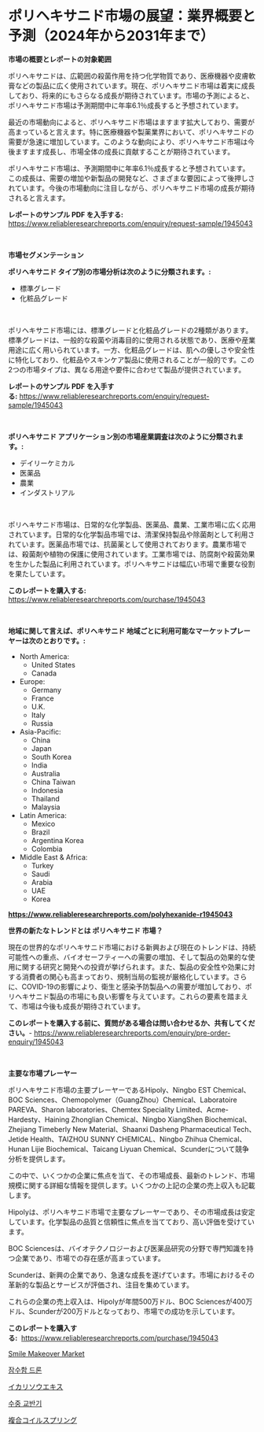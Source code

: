 <p><h1>ポリヘキサニド市場の展望：業界概要と予測（2024年から2031年まで）</h1></p><p><strong>市場の概要とレポートの対象範囲</strong></p>
<p><p>ポリヘキサニドは、広範囲の殺菌作用を持つ化学物質であり、医療機器や皮膚軟膏などの製品に広く使用されています。現在、ポリヘキサニド市場は着実に成長しており、将来的にもさらなる成長が期待されています。市場の予測によると、ポリヘキサニド市場は予測期間中に年率6.1％成長すると予想されています。</p><p>最近の市場動向によると、ポリヘキサニド市場はますます拡大しており、需要が高まっていると言えます。特に医療機器や製薬業界において、ポリヘキサニドの需要が急速に増加しています。このような動向により、ポリヘキサニド市場は今後ますます成長し、市場全体の成長に貢献することが期待されています。</p><p>ポリヘキサニド市場は、予測期間中に年率6.1％成長すると予想されています。この成長は、需要の増加や新製品の開発など、さまざまな要因によって後押しされています。今後の市場動向に注目しながら、ポリヘキサニド市場の成長が期待されると言えます。</p></p>
<p><strong>レポートのサンプル PDF を入手する:</strong> <a href="https://www.reliableresearchreports.com/enquiry/request-sample/1945043">https://www.reliableresearchreports.com/enquiry/request-sample/1945043</a></p>
<p>&nbsp;</p>
<p><strong>市場セグメンテーション</strong></p>
<p><strong>ポリヘキサニド タイプ別の市場分析は次のように分類されます。:</strong></p>
<p><ul><li>標準グレード</li><li>化粧品グレード</li></ul></p>
<p>&nbsp;</p>
<p><p>ポリヘキサニド市場には、標準グレードと化粧品グレードの2種類があります。標準グレードは、一般的な殺菌や消毒目的に使用される状態であり、医療や産業用途に広く用いられています。一方、化粧品グレードは、肌への優しさや安全性に特化しており、化粧品やスキンケア製品に使用されることが一般的です。この2つの市場タイプは、異なる用途や要件に合わせて製品が提供されています。</p></p>
<p><strong>レポートのサンプル PDF を入手する:</strong>&nbsp;<a href="https://www.reliableresearchreports.com/enquiry/request-sample/1945043">https://www.reliableresearchreports.com/enquiry/request-sample/1945043</a></p>
<p>&nbsp;</p>
<p><strong> ポリヘキサニド アプリケーション別の市場産業調査は次のように分類されます。:</strong></p>
<p><ul><li>デイリーケミカル</li><li>医薬品</li><li>農業</li><li>インダストリアル</li></ul></p>
<p>&nbsp;</p>
<p><p>ポリヘキサニド市場は、日常的な化学製品、医薬品、農業、工業市場に広く応用されています。日常的な化学製品市場では、清潔保持製品や除菌剤として利用されています。医薬品市場では、抗菌薬として使用されております。農業市場では、殺菌剤や植物の保護に使用されています。工業市場では、防腐剤や殺菌効果を生かした製品に利用されています。ポリヘキサニドは幅広い市場で重要な役割を果たしています。</p></p>
<p><strong>このレポートを購入する:</strong>&nbsp; <a href="https://www.reliableresearchreports.com/purchase/1945043">https://www.reliableresearchreports.com/purchase/1945043</a></p>
<p>&nbsp;</p>
<p><strong>地域に関して言えば、ポリヘキサニド 地域ごとに利用可能なマーケットプレーヤーは次のとおりです。:</strong></p>
<p><ul>
    <li>
        North America:
        <ul>
            <li>United States</li>
            <li>Canada</li>
        </ul>
    </li>
    <li>
        Europe:
        <ul>
            <li>Germany</li>
            <li>France</li>
            <li>U.K.</li>
            <li>Italy</li>
            <li>Russia</li>
        </ul>
    </li>
    <li>
        Asia-Pacific:
        <ul>
            <li>China</li>
            <li>Japan</li>
            <li>South Korea</li>
            <li>India</li>
            <li>Australia</li>
            <li>China Taiwan</li>
            <li>Indonesia</li>
            <li>Thailand</li>
            <li>Malaysia</li>
        </ul>
    </li>
    <li>
        Latin America:
        <ul>
            <li>Mexico</li>
            <li>Brazil</li>
            <li>Argentina Korea</li>
            <li>Colombia</li>
        </ul>
    </li>
    <li>
        Middle East & Africa:
        <ul>
            <li>Turkey</li>
            <li>Saudi</li>
            <li>Arabia</li>
            <li>UAE</li>
            <li>Korea</li>
        </ul>
    </li>
    </ul></p>
<p><strong><a href="https://www.reliableresearchreports.com/polyhexanide-r1945043">https://www.reliableresearchreports.com/polyhexanide-r1945043</a></strong>&nbsp;</p>
<p><strong>世界の新たなトレンドとは ポリヘキサニド 市場？</strong></p>
<p><p>現在の世界的なポリヘキサニド市場における新興および現在のトレンドは、持続可能性への重点、バイオセーフティーへの需要の増加、そして製品の効果的な使用に関する研究と開発への投資が挙げられます。また、製品の安全性や効果に対する消費者の関心も高まっており、規制当局の監視が厳格化しています。さらに、COVID-19の影響により、衛生と感染予防製品への需要が増加しており、ポリヘキサニド製品の市場にも良い影響を与えています。これらの要素を踏まえて、市場は今後も成長が期待されています。</p></p>
<p><strong>このレポートを購入する前に、質問がある場合は問い合わせるか、共有してください。</strong>- <a href="https://www.reliableresearchreports.com/enquiry/pre-order-enquiry/1945043">https://www.reliableresearchreports.com/enquiry/pre-order-enquiry/1945043</a></p>
<p>&nbsp;</p>
<p><strong>主要な市場プレーヤー</strong></p>
<p><p>ポリヘキサニド市場の主要プレーヤーであるHipoly、Ningbo EST Chemical、BOC Sciences、Chemopolymer（GuangZhou）Chemical、Laboratoire PAREVA、Sharon laboratories、Chemtex Speciality Limited、Acme-Hardesty、Haining Zhonglian Chemical、Ningbo XiangShen Biochemical、Zhejiang Timeberly New Material、Shaanxi Dasheng Pharmaceutical Tech、Jetide Health、TAIZHOU SUNNY CHEMICAL、Ningbo Zhihua Chemical、Hunan Lijie Biochemical、Taicang Liyuan Chemical、Scunderについて競争分析を提供します。 </p><p>この中で、いくつかの企業に焦点を当て、その市場成長、最新のトレンド、市場規模に関する詳細な情報を提供します。いくつかの上記の企業の売上収入も記載します。 </p><p>Hipolyは、ポリヘキサニド市場で主要なプレーヤーであり、その市場成長は安定しています。化学製品の品質と信頼性に焦点を当てており、高い評価を受けています。 </p><p>BOC Sciencesは、バイオテクノロジーおよび医薬品研究の分野で専門知識を持つ企業であり、市場での存在感が高まっています。 </p><p>Scunderは、新興の企業であり、急速な成長を遂げています。市場におけるその革新的な製品とサービスが評価され、注目を集めています。 </p><p>これらの企業の売上収入は、Hipolyが年間500万ドル、BOC Sciencesが400万ドル、Scunderが200万ドルとなっており、市場での成功を示しています。</p></p>
<p><strong>このレポートを購入する:</strong>&nbsp;&nbsp;<a href="https://www.reliableresearchreports.com/purchase/1945043">https://www.reliableresearchreports.com/purchase/1945043</a></p>
<p><p><a href="https://github.com/mancsybtousav/Market-Research-Report-List-2/blob/main/smile-makeover-market.md">Smile Makeover Market</a></p><p><a href="https://medium.com/@karenburke2009/%EC%9E%A0%EC%88%98%ED%95%A8-%EB%93%9C%EB%A1%A0-%EC%8B%9C%EC%9E%A5-%EA%B2%BD%EC%9F%81-%EB%B6%84%EC%84%9D-%EC%8B%9C%EC%9E%A5-%EB%8F%99%ED%96%A5-%EB%B0%8F-2031%EB%85%84%EA%B9%8C%EC%A7%80%EC%9D%98-%EC%98%88%EC%B8%A1-2a5809553bd9">잠수함 드론</a></p><p><a href="https://medium.com/@r.aspinall_32685/%E3%82%A8%E3%83%94%E3%83%A1%E3%83%87%E3%82%A3%E3%82%A6%E3%83%A0%E3%82%A8%E3%82%AD%E3%82%B9%E5%B8%82%E5%A0%B4%E3%81%AF-%E5%B8%82%E5%A0%B4%E3%82%B7%E3%82%A7%E3%82%A2-%E5%B8%82%E5%A0%B4%E3%83%88%E3%83%AC%E3%83%B3%E3%83%89-%E5%B8%82%E5%A0%B4%E6%88%90%E9%95%B7%E3%81%AB%E9%96%A2%E3%81%99%E3%82%8B%E6%83%85%E5%A0%B1%E3%82%92%E6%8F%90%E4%BE%9B%E3%81%97%E3%81%A6%E3%81%84%E3%81%BE%E3%81%99-8de768445da7">イカリソウエキス</a></p><p><a href="https://medium.com/@jeremysnyder277/%EC%9E%A0%EC%88%98%EC%84%B1-%ED%8F%89%EC%B4%8C-%EC%A1%B0%EC%82%AC-%EB%B3%B4%EA%B3%A0%EC%84%9C-%EA%B7%B8-%EC%97%AD%EC%82%AC-%EB%B0%8F-2024%EB%85%84%EB%B6%80%ED%84%B0-2031%EB%85%84%EA%B9%8C%EC%A7%80%EC%9D%98-%EC%98%88%EC%83%81-6764fd95d32c">수중 교반기</a></p><p><a href="https://medium.com/@jack3lambert/%E8%A4%87%E5%90%88%E3%82%B3%E3%82%A4%E3%83%AB%E3%82%B9%E3%83%97%E3%83%AA%E3%83%B3%E3%82%B0%E5%B8%82%E5%A0%B4-%E7%A8%AE%E9%A1%9E-%E3%82%A2%E3%83%97%E3%83%AA%E3%82%B1%E3%83%BC%E3%82%B7%E3%83%A7%E3%83%B3-%E5%9C%B0%E7%90%86%E3%81%AB%E3%82%88%E3%82%8B%E5%8C%85%E6%8B%AC%E7%9A%84%E3%81%AA%E8%A9%95%E4%BE%A1-a735e804939c">複合コイルスプリング</a></p></p>